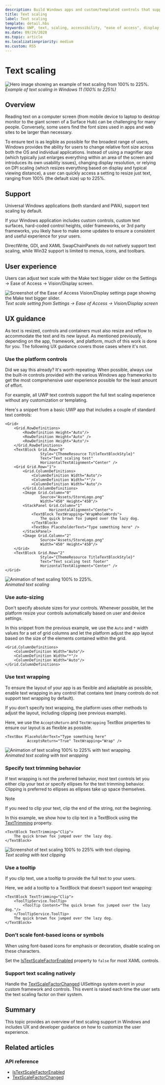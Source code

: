 ```yaml
---
description: Build Windows apps and custom/templated controls that support platform text scaling.
title: Text scaling
label: Text scaling
template: detail.hbs
keywords: UWP, text, scaling, accessibility, "ease of access", display, "Make text bigger", user interaction, input
ms.date: 09/24/2020
ms.topic: article
ms.localizationpriority: medium
ms.custom: RS5
---
```

# Text scaling

![Hero image showing an example of text scaling from 100% to 225%.](images/coretext/text-scaling-news-hero-small.png)  
*Example of text scaling in Windows 11 (100% to 225%)*

## Overview

Reading text on a computer screen (from mobile device to laptop to desktop monitor to the giant screen of a Surface Hub) can be challenging for many people. Conversely, some users find the font sizes used in apps and web sites to be larger than necessary.

To ensure text is as legible as possible for the broadest range of users, Windows provides the ability for users to change relative font size across both the OS and individual applications. Instead of using a magnifier app (which typically just enlarges everything within an area of the screen and introduces its own usability issues), changing display resolution, or relying on DPI scaling (which resizes everything based on display and typical viewing distance), a user can quickly access a setting to resize just text, ranging from 100% (the default size) up to 225%.

## Support

Universal Windows applications (both standard and PWA), support text scaling by default.

If your Windows application includes custom controls, custom text surfaces, hard-coded control heights, older frameworks, or 3rd party frameworks, you likely have to make some updates to ensure a consistent and useful experience for your users.  

DirectWrite, GDI, and XAML SwapChainPanels do not natively support text scaling, while Win32 support is limited to menus, icons, and toolbars.  

<!-- If you want to support text scaling in your application with these frameworks, you’ll need to support the text scaling change event outlined below and provide alternative sizes for your UI and content.   -->

## User experience

Users can adjust text scale with the Make text bigger slider on the Settings -> Ease of Access -> Vision/Display screen.

![Screenshot of the Ease of Access Vision/Display settings page showing the Make text bigger slider.](images/coretext/text-scaling-settings-100-small.png)  
*Text scale setting from Settings -> Ease of Access -> Vision/Display screen*

## UX guidance

As text is resized, controls and containers must also resize and reflow to accommodate the text and its new layout. As mentioned previously, depending on the app, framework, and platform, much of this work is done for you. The following UX guidance covers those cases where it's not.

### Use the platform controls

Did we say this already? It's worth repeating: When possible, always use the built-in controls provided with the various Windows app frameworks to get the most comprehensive user experience possible for the least amount of effort.

For example, all UWP text controls support the full text scaling experience without any customization or templating.

Here's a snippet from a basic UWP app that includes a couple of standard text controls:

``` xaml
<Grid>
    <Grid.RowDefinitions>
        <RowDefinition Height="Auto"/>
        <RowDefinition Height="Auto" />
        <RowDefinition Height="Auto"/>
    </Grid.RowDefinitions>
    <TextBlock Grid.Row="0" 
                Style="{ThemeResource TitleTextBlockStyle}"
                Text="Text scaling test" 
                HorizontalTextAlignment="Center" />
    <Grid Grid.Row="1">
        <Grid.ColumnDefinitions>
            <ColumnDefinition Width="Auto"/>
            <ColumnDefinition Width="*"/>
            <ColumnDefinition Width="Auto"/>
        </Grid.ColumnDefinitions>
        <Image Grid.Column="0" 
                Source="Assets/StoreLogo.png" 
                Width="450" Height="450"/>
        <StackPanel Grid.Column="1" 
                    HorizontalAlignment="Center">
            <TextBlock TextWrapping="WrapWholeWords">
                The quick brown fox jumped over the lazy dog.
            </TextBlock>
            <TextBox PlaceholderText="Type something here" />
        </StackPanel>
        <Image Grid.Column="2" 
                Source="Assets/StoreLogo.png" 
                Width="450" Height="450"/>
    </Grid>
    <TextBlock Grid.Row="2" 
                Style="{ThemeResource TitleTextBlockStyle}"
                Text="Text scaling test footer" 
                HorizontalTextAlignment="Center" />
</Grid>
```

![Animation of text scaling 100% to 225%.](images/coretext/text-scaling.gif)  
*Animated text scaling*

### Use auto-sizing

Don't specify absolute sizes for your controls. Whenever possible, let the platform resize your controls automatically based on user and device settings.  

In this snippet from the previous example, we use the `Auto` and `*` width values for a set of grid columns and let the platform adjust the app layout based on the size of the elements contained within the grid.

``` xaml
<Grid.ColumnDefinitions>
    <ColumnDefinition Width="Auto"/>
    <ColumnDefinition Width="*"/>
    <ColumnDefinition Width="Auto"/>
</Grid.ColumnDefinitions>
```

### Use text wrapping

To ensure the layout of your app is as flexible and adaptable as possible, enable text wrapping in any control that contains text (many controls do not support text wrapping by default).

If you don't specify text wrapping, the platform uses other methods to adjust the layout, including clipping (see previous example).

Here, we use the `AcceptsReturn` and `TextWrapping` TextBox properties to ensure our layout is as flexible as possible.

``` xaml
<TextBox PlaceholderText="Type something here" 
          AcceptsReturn="True" TextWrapping="Wrap" />
```

![Animation of text scaling 100% to 225% with text wrapping.](images/coretext/text-scaling-textwrap.gif)  
*Animated text scaling with text wrapping*

### Specify text trimming behavior

If text wrapping is not the preferred behavior, most text controls let you either clip your text or specify ellipses for the text trimming behavior. Clipping is preferred to ellipses as ellipses take up space themselves.

> [!NOTE]
> If you need to clip your text, clip the end of the string, not the beginning.

In this example, we show how to clip text in a TextBlock using the [TextTrimming](/uwp/api/windows.ui.xaml.controls.textblock.texttrimming) property.

``` xaml
<TextBlock TextTrimming="Clip">
    The quick brown fox jumped over the lazy dog.
</TextBlock>
```

![Screenshot of text scaling 100% to 225% with text clipping.](images/coretext/text-scaling-clipping-small.png)  
*Text scaling with text clipping*

### Use a tooltip

If you clip text, use a tooltip to provide the full text to your users.

Here, we add a tooltip to a TextBlock that doesn't support text wrapping:

``` xaml
<TextBlock TextTrimming="Clip">
    <ToolTipService.ToolTip>
        <ToolTip Content="The quick brown fox jumped over the lazy dog."/>
    </ToolTipService.ToolTip>
    The quick brown fox jumped over the lazy dog.
</TextBlock>
```

### Don’t scale font-based icons or symbols

When using font-based icons for emphasis or decoration, disable scaling on these characters.

Set the [IsTextScaleFactorEnabled](/uwp/api/windows.ui.xaml.controls.control.istextscalefactorenabled) property to `false` for most XAML controls.

### Support text scaling natively

Handle the [TextScaleFactorChanged](/uwp/api/windows.ui.viewmanagement.uisettings.textscalefactorchanged) UISettings system event in your custom framework and controls. This event is raised each time the user sets the text scaling factor on their system.

## Summary

This topic provides an overview of text scaling support in Windows and includes UX and developer guidance on how to customize the user experience.

## Related articles

### API reference

- [IsTextScaleFactorEnabled](/uwp/api/windows.ui.xaml.controls.control.istextscalefactorenabled)
- [TextScaleFactorChanged](/uwp/api/windows.ui.viewmanagement.uisettings.textscalefactorchanged)
